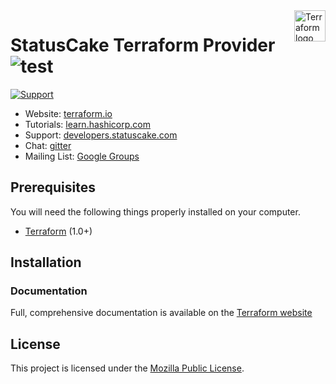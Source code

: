 <a href="https://terraform.io">
  <img src=".github/terraform_logo.svg" alt="Terraform logo" title="Terraform" align="right" height="50" />
</a>

# StatusCake Terraform Provider ![test](https://github.com/StatusCakeDev/terraform-provider-statuscake/workflows/test/badge.svg)

[![Support][support-badge]][support]

[support-badge]: https://img.shields.io/badge/support-terraform--statuscake-623CE4.svg?style=flat
[support]: https://developers.statuscake.com/guides/terraform/introduction

- Website: [terraform.io](https://terraform.io)
- Tutorials: [learn.hashicorp.com](https://learn.hashicorp.com/terraform?track=getting-started#getting-started)
- Support: [developers.statuscake.com](https://developers.statuscake.com/guides/terraform/introduction)
- Chat: [gitter](https://gitter.im/hashicorp-terraform/Lobby)
- Mailing List: [Google Groups](http://groups.google.com/group/terraform-tool)

## Prerequisites

You will need the following things properly installed on your computer.

* [Terraform](https://www.terraform.io/downloads.html) (1.0+)

## Installation

### Documentation

Full, comprehensive documentation is available on the [Terraform
website](https://registry.terraform.io/providers/StatusCakeDev/statuscake/latest/docs)

## License

This project is licensed under the [Mozilla Public License](LICENSE.md).
